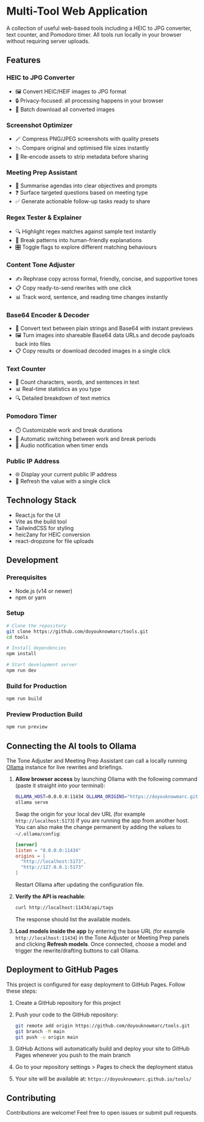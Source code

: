 # Multi-Tool Web Application

A collection of useful web-based tools including a HEIC to JPG converter, text counter, and Pomodoro timer. All tools run locally in your browser without requiring server uploads.

## Features

### HEIC to JPG Converter
- 🖼️ Convert HEIC/HEIF images to JPG format
- 🔒 Privacy-focused: all processing happens in your browser
- 💾 Batch download all converted images

### Screenshot Optimizer
- 🪄 Compress PNG/JPEG screenshots with quality presets
- 📉 Compare original and optimised file sizes instantly
- 🧼 Re-encode assets to strip metadata before sharing

### Meeting Prep Assistant
- 🧭 Summarise agendas into clear objectives and prompts
- ❓ Surface targeted questions based on meeting type
- ✅ Generate actionable follow-up tasks ready to share

### Regex Tester & Explainer
- 🔍 Highlight regex matches against sample text instantly
- 🧠 Break patterns into human-friendly explanations
- 🎛️ Toggle flags to explore different matching behaviours

### Content Tone Adjuster
- ✍️ Rephrase copy across formal, friendly, concise, and supportive tones
- 📋 Copy ready-to-send rewrites with one click
- 📊 Track word, sentence, and reading time changes instantly

### Base64 Encoder & Decoder
- 🔁 Convert text between plain strings and Base64 with instant previews
- 🖼️ Turn images into shareable Base64 data URLs and decode payloads back into files
- 📋 Copy results or download decoded images in a single click

### Text Counter
- 📝 Count characters, words, and sentences in text
- 📊 Real-time statistics as you type
- 🔍 Detailed breakdown of text metrics

### Pomodoro Timer
- ⏱️ Customizable work and break durations
- 🔄 Automatic switching between work and break periods
- 🔔 Audio notification when timer ends

### Public IP Address
- 🌐 Display your current public IP address
- 🔄 Refresh the value with a single click

## Technology Stack

- React.js for the UI
- Vite as the build tool
- TailwindCSS for styling
- heic2any for HEIC conversion
- react-dropzone for file uploads

## Development

### Prerequisites

- Node.js (v14 or newer)
- npm or yarn

### Setup

```bash
# Clone the repository
git clone https://github.com/doyouknowmarc/tools.git
cd tools

# Install dependencies
npm install

# Start development server
npm run dev
```

### Build for Production

```bash
npm run build
```

### Preview Production Build

```bash
npm run preview
```

## Connecting the AI tools to Ollama

The Tone Adjuster and Meeting Prep Assistant can call a locally running [Ollama](https://ollama.ai) instance for live rewrites and briefings.

1. **Allow browser access** by launching Ollama with the following command (paste it straight into your terminal):

   ```bash
   OLLAMA_HOST=0.0.0.0:11434 OLLAMA_ORIGINS="https://doyouknowmarc.github.io"
   ollama serve
   ```

   Swap the origin for your local dev URL (for example `http://localhost:5173`) if you are running the app from another host. You can also make the change permanent by adding the values to `~/.ollama/config`:

   ```toml
   [server]
   listen = "0.0.0.0:11434"
   origins = [
     "http://localhost:5173",
     "http://127.0.0.1:5173"
   ]
   ```

   Restart Ollama after updating the configuration file.

3. **Verify the API is reachable**:

   ```bash
   curl http://localhost:11434/api/tags
   ```

   The response should list the available models.

4. **Load models inside the app** by entering the base URL (for example `http://localhost:11434`) in the Tone Adjuster or Meeting Prep panels and clicking **Refresh models**. Once connected, choose a model and trigger the rewrite/drafting buttons to call Ollama.

## Deployment to GitHub Pages

This project is configured for easy deployment to GitHub Pages. Follow these steps:

1. Create a GitHub repository for this project

2. Push your code to the GitHub repository:
   ```bash
   git remote add origin https://github.com/doyouknowmarc/tools.git
   git branch -M main
   git push -u origin main
   ```

3. GitHub Actions will automatically build and deploy your site to GitHub Pages whenever you push to the main branch

4. Go to your repository settings > Pages to check the deployment status

5. Your site will be available at: `https://doyouknowmarc.github.io/tools/`

## Contributing

Contributions are welcome! Feel free to open issues or submit pull requests.
